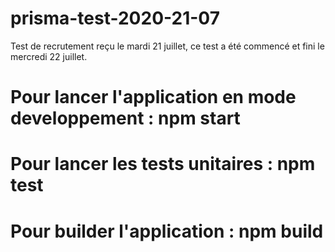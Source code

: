 # prisma-test-2020-21-07

Test de recrutement reçu le mardi 21 juillet, ce test a été commencé et fini le mercredi 22 juillet.

# Pour lancer l'application en mode developpement : npm start

# Pour lancer les tests unitaires : npm test

# Pour builder l'application : npm build
